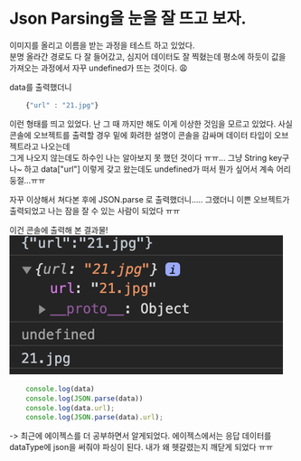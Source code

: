# Json Parsing을 눈을 잘 뜨고 보자.  

이미지를 올리고 이름을 받는 과정을 테스트 하고 있었다.  
분명 올라간 경로도 다 잘 들어갔고, 심지어 데이터도 잘 찍혔는데 평소에 하듯이 값을 가져오는 과정에서 자꾸 undefined가 뜨는 것이다. 😩

data를 출력했더니 
```javascript
    {"url" : "21.jpg"}
``` 

이런 형태를 띄고 있었다. 난 그 때 까지만 해도 이게 이상한 것임을 모르고 있었다.
사실 콘솔에 오브젝트를 출력할 경우 밑에 화려한 설명이 콘솔을 감싸며 데이터 타입이 오브젝트라고 나오는데   
그게 나오지 않는데도 하수인 나는 알아보지 못 했던 것이다 ㅠㅠ...
그냥 String key구나~ 하고 data["url"] 이렇게 갖고 왔는데도 undefined가 떠서 뭔가 싶어서 계속 어리둥절...ㅠㅠ

자꾸 이상해서 쳐다본 후에 JSON.parse 로 출력했더니..... 그랬더니 이쁜 오브젝트가 출력되었고 나는 잠을 잘 수 있는 사람이 되었다 ㅠㅠ   

이건 콘솔에 출력해 본 결과물!      
![json](../images/json.png)   

```javascript
    console.log(data)
    console.log(JSON.parse(data))
    console.log(data.url);
    console.log(JSON.parse(data).url);
```

-> 최근에 에이젝스를 더 공부하면서 알게되었다. 에이젝스에서는 응답 데이터를 dataType에 json을 써줘야 파싱이 된다. 내가 왜 헷갈렸는지 깨닫게 되었다 ㅠㅠ